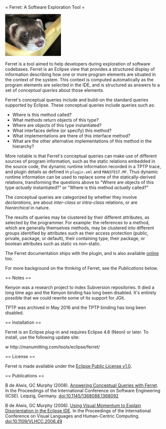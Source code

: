 = Ferret: A Software Exploration Tool =

![A cute little ferret](site/src/main/resources/XenoFerret.jpg)

Ferret is a tool aimed to help developers during exploration of
software codebases.  Ferret is an Eclipse view that provides a
structured display of information describing how one or more program
elements are situated in the context of the system.
This context is computed automatically as the program elements are
selected in the IDE, and is structured as answers to a set of
_conceptual queries_ about those elements. 

Ferret's conceptual queries include and build-on the standard
queries supported by Eclipse. 
These conceptual queries include queries such as:</P>

  - Where is this method called?
  - What methods return objects of this type?
  - Where are objects of this type instantiated?
  - What interfaces define (or specify) this method?
  - What implementations are there of this interface method?
  - What are the other alternative implementations of this method in
    the hierarchy?

More notable is that Ferret's conceptual
queries can make use of different sources of program information,
such as the static relations embedded in the source code, the
dynamic runtime information recorded in a TPTP trace, and
plugin details as defined in `plugin.xml` and `MANIFEST.MF`.
Thus dynamic runtime information can be used to replace
some of the statically-derived relations, transforming the questions
above to "Where are objects of this type _actually_ instantiated?"
or "Where is this method _actually_ called?"</P>

The conceptual queries are categorized by whether they involve
_declarations_, are about _inter-class_ or _intra-class_
relations, or are _hierarchical_ in nature.</P>

The results of queries may be clustered by their different
attributes, as selected by the programmer.  For example: the references
to a method, which are generally themselves methods, may be clustered
into different groups identified by attributes such as their access
protection (public, private, package, or default), their containing
type, their package, or boolean attributes such as static vs
non-static.

The Ferret documentation ships with the plugin, and is also available 
[online](doc/) too.

For more background on the thinking of Ferret, see the _Publications_
below.

== Notes ==

Kenyon was a research project to index Subversion repositories.  It died
a long time ago and the Kenyon binding has long been disabled.  It's
entirely possible that we could rewrite some of its support for JGit.

TPTP was archived in May 2016 and the TPTP binding has long been
disabled.

== Installation ==

<p>Ferret is an Eclipse plug-in and requires Eclipse 4.6 (Neon) or
later.  To install, use the following update site:</p>
w
    http://manumitting.com/tools/eclipse/ferret/

== License ==

<p>Ferret is made available under the <a
href="https://www.eclipse.org/legal/epl-v10.html">Eclipse Public License
v1.0</a>.</p>

== Publications ==

B de Alwis, GC Murphy (2008).  [Answering Conceptual Queries with
Ferret](https://scholar.google.com/citations?view_op=view_citation&hl=en&user=Kk_J-4MAAAAJ&citation_for_view=Kk_J-4MAAAAJ:u-x6o8ySG0sC). 
In the Proceedings of the International Conference on Software Engineering
(ICSE). Leipzig, Germany.
[doi:10.1145/1368088.1368092](http://dx.doi.org/10.1145/1368088.1368092)

B de Alwis, GC Murphy (2006).  [Using Visual Momentum to Explain
Disorientation in the Eclipse
IDE](https://scholar.google.com/citations?view_op=view_citation&hl=en&user=Kk_J-4MAAAAJ&citation_for_view=Kk_J-4MAAAAJ:9yKSN-GCB0IC).
In the Proceedings of the International Conference
on Visual Languages and Human-Centric Computing. 
[doi:10.1109/VLHCC.2006.49](http://dx.doi.org/10.1109/VLHCC.2006.49)
